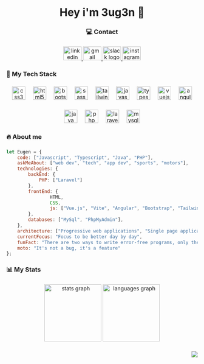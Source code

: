 <h1 align="center">Hey i'm 3ug3n 👾</h1>

###

<h3 align="center">💻 Contact</h3>

###

<div align="center">
  <a href="https://www.linkedin.com/in/eugeniu-popescu/" target="_blank">
    <img src="https://raw.githubusercontent.com/maurodesouza/profile-readme-generator/master/src/assets/icons/social/linkedin/default.svg" width="48" height="36" alt="linkedin logo"  />
  </a>
  <a href="epopescuu@yahoo.it" target="_blank">
    <img src="https://raw.githubusercontent.com/maurodesouza/profile-readme-generator/master/src/assets/icons/social/gmail/default.svg" width="48" height="36" alt="gmail logo"  />
  </a>
  <a href="https://booleancareers.slack.com/team/U05S543SW0K" target="_blank">
    <img src="https://raw.githubusercontent.com/maurodesouza/profile-readme-generator/master/src/assets/icons/social/slack/default.svg" width="48" height="36" alt="slack logo"  />
  </a>
  <a href="https://www.instagram.com/eugen.pps/" target="_blank">
    <img src="https://raw.githubusercontent.com/maurodesouza/profile-readme-generator/master/src/assets/icons/social/instagram/default.svg" width="48" height="36" alt="instagram logo"  />
  </a>
</div>

###

<h3 align="left">🔗 My Tech Stack</h3>

###

<div align="center">
  <img src="https://cdn.jsdelivr.net/gh/devicons/devicon/icons/css3/css3-original.svg" height="35" alt="css3 logo"  />
  <img width="12" />
  <img src="https://cdn.jsdelivr.net/gh/devicons/devicon/icons/html5/html5-original.svg" height="35" alt="html5 logo"  />
  <img width="12" />
  <img src="https://cdn.jsdelivr.net/gh/devicons/devicon/icons/bootstrap/bootstrap-original.svg" height="35" alt="bootstrap logo"  />
  <img width="12" />
  <img src="https://cdn.simpleicons.org/sass/CC6699" height="35" alt="sass logo"  />
  <img width="12" />
  <img src="https://cdn.simpleicons.org/tailwindcss/06B6D4" height="35" alt="tailwindcss logo"  />
  <img width="12" />
  <img src="https://cdn.simpleicons.org/javascript/F7DF1E" height="35" alt="javascript logo"  />
  <img width="12" />
  <img src="https://cdn.simpleicons.org/typescript/3178C6" height="35" alt="typescript logo"  />
  <img width="12" />
  <img src="https://cdn.jsdelivr.net/gh/devicons/devicon/icons/vuejs/vuejs-original.svg" height="35" alt="vuejs logo"  />
  <img width="12" />
  <img src="https://cdn.simpleicons.org/angular/DD0031" height="35" alt="angularjs logo"  />
</div>

###

<div align="center">
  <img src="https://cdn.jsdelivr.net/gh/devicons/devicon/icons/java/java-original.svg" height="35" alt="java logo"  />
  <img width="12" />
  <img src="https://cdn.simpleicons.org/php/777BB4" height="35" alt="php logo"  />
  <img width="12" />
  <img src="https://cdn.simpleicons.org/laravel/FF2D20" height="35" alt="laravel logo"  />
  <img width="12" />
  <img src="https://cdn.jsdelivr.net/gh/devicons/devicon/icons/mysql/mysql-original.svg" height="35" alt="mysql logo"  />
</div>

###

<h3 align="left">🔥    About me</h3>

###

```javascript
let Eugen = {
    code: ["Javascript", "Typescript", "Java", "PHP"],
    askMeAbout: ["web dev", "tech", "app dev", "sports", "motors"],
    technologies: {
        backEnd: {
            PHP: ["Laravel"]
        },
        frontEnd: {
                HTML,
                CSS,
                js: ["Vue.js", "Vite", "Angular", "Bootstrap", "Tailwind", "Sass"]
        },
        databases: ["MySql", "PhpMyAdmin"],
    },
    architecture: ["Progressive web applications", "Single page applications"],
    currentFocus: "Focus to be better day by day",
    funFact: "There are two ways to write error-free programs, only the third one works",
    moto: "It's not a bug, it's a feature"
};
```

###

<h3 align="left">📊   My Stats</h3>

###

<div align="center">
  <img src="https://github-readme-stats.vercel.app/api?username=EugeniuPopescu&hide_title=false&hide_rank=false&show_icons=true&include_all_commits=true&count_private=true&disable_animations=false&theme=dark&locale=en&hide_border=false&order=1" height="150" alt="stats graph"  />
  <img src="https://github-readme-stats.vercel.app/api/top-langs?username=EugeniuPopescu&locale=en&hide_title=false&layout=compact&card_width=320&langs_count=5&theme=dark&hide_border=false&order=2" height="150" alt="languages graph"  />
</div>


###


<div align="right">
  <img src="https://visitor-badge.laobi.icu/badge?page_id=EugeniuPopescu.EugeniuPopescu&left_color=darkblue&right_color=lightseagreen"  />
</div>

###
